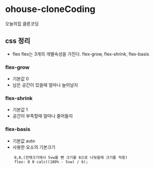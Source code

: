 # ohouse-cloneCoding
오늘의집 클론코딩


## css 정리
- flex
flex는 3개의 개별속성을 가진다.
flex-grow, flex-shrink, flex-basis

### flex-grow
- 기본값 0
- 남은 공간이 있을때 얼마나 늘어날지

### flex-shrink
- 기본값 1
- 공간이 부족할때 얼마나 줄어들지

### flex-basis
- 기본값 auto
- 사용한 요소의 기본크기
```
    0,0,(전체크기에서 5vw를 뺀 크기를 6으로 나눳을때 크기를 적용)
    flex: 0 0 calc((100% - 5vw) / 6);
```